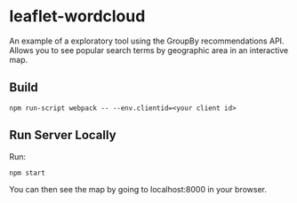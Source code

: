 # leaflet-wordcloud

An example of a exploratory tool using the GroupBy recommendations API.
Allows you to see popular search terms by geographic area in an interactive map. 

## Build

```
npm run-script webpack -- --env.clientid=<your client id>
```

## Run Server Locally

Run:
```
npm start
```
You can then see the map by going to localhost:8000 in your browser.